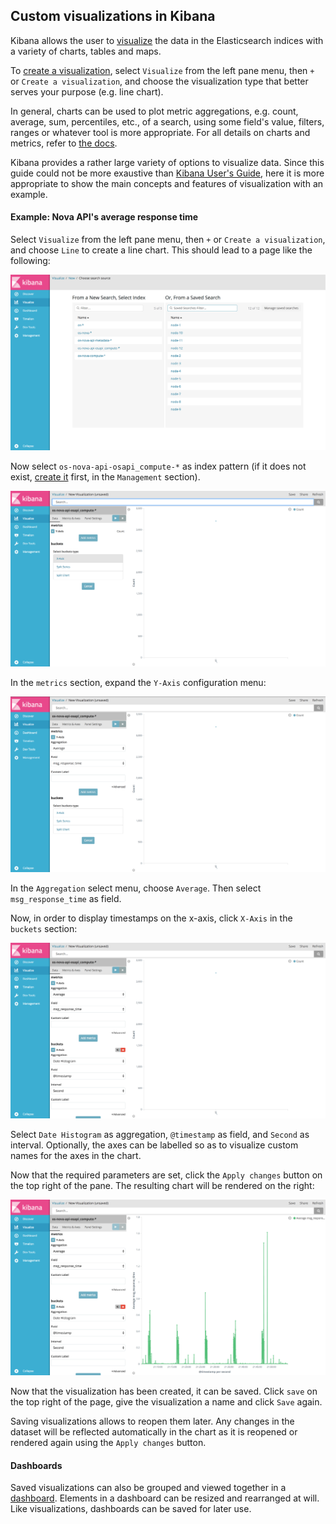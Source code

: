 ## Custom visualizations in Kibana
Kibana allows the user to [visualize][1] the data in the Elasticsearch indices with a variety of charts, tables and maps.

To [create a visualization][2], select `Visualize` from the left pane menu, then `+` or `Create a visualization`, and choose the visualization type that better serves your purpose (e.g. line chart).

In general, charts can be used to plot metric aggregations, e.g. count, average, sum, percentiles, etc., of a search, using some field's value, filters, ranges or whatever tool is more appropriate. For all details on charts and metrics, refer to [the docs][3].

Kibana provides a rather large variety of options to visualize data. Since this guide could not be more exaustive than [Kibana User's Guide][4], here it is more appropriate to show the main concepts and features of visualization with an example.

#### Example: Nova API's average response time
Select `Visualize` from the left pane menu, then `+` or `Create a visualization`, and choose `Line` to create a line chart. This should lead to a page like the following:

![from new search](../img/visual-index.png)

Now select `os-nova-api-osapi_compute-*` as index pattern (if it does not exist, [create it](kibana-logs.md) first, in the `Management` section).

![new visualization](../img/visual-new.png)

In the `metrics` section, expand the `Y-Axis` configuration menu:

![Y Axis](../img/visual-y-axis.png)

In the `Aggregation` select menu, choose `Average`. Then select `msg_response_time` as field.

Now, in order to display timestamps on the x-axis, click `X-Axis` in the `buckets` section:

![X Axis](../img/visual-x-axis.png)

Select `Date Histogram` as aggregation, `@timestamp` as field, and `Second` as interval. Optionally, the axes can be labelled so as to visualize custom names for the axes in the chart.

Now that the required parameters are set, click the `Apply changes` button on the top right of the pane. The resulting chart will be rendered on the right:

![plot visualization](../img/visual-plot.png)

Now that the visualization has been created, it can be saved. Click `save` on the top right of the page, give the visualization a name and click `Save` again.

Saving visualizations allows to reopen them later. Any changes in the dataset will be reflected automatically in the chart as it is reopened or rendered again using the `Apply changes` button.

#### Dashboards
Saved visualizations can also be grouped and viewed together in a [dashboard][5]. Elements in a dashboard can be resized and rearranged at will. Like visualizations, dashboards can be saved for later use.

[1]:https://www.elastic.co/guide/en/kibana/5.x/visualize.html
[2]:https://www.elastic.co/guide/en/kibana/5.x/createvis.html
[3]:https://www.elastic.co/guide/en/kibana/5.x/xy-chart.html
[4]:https://www.elastic.co/guide/en/kibana/5.x/index.html
[5]:https://www.elastic.co/guide/en/kibana/5.x/dashboard.html
